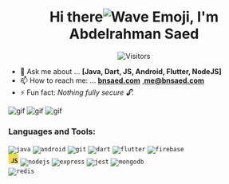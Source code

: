 <h1 align="center">Hi there<img src="https://user-images.githubusercontent.com/33700292/101157406-eec79080-35de-11eb-9543-5c57727a309b.gif" alt="Wave Emoji"  width="42px" height="42px" />, I'm <br><b>Abdelrahman Saed</b></h1>


<p align="center"> <img src="https://komarev.com/ghpvc/?username=AbdOoSaed&label=Visitors&style=flat-square" alt="Visitors"/></p>

<!-- - 🌱 I’m currently learning <code><img height="20" src="https://golang.org/lib/godoc/images/go-logo-blue.svg"></code> -->
- 💬 Ask me about ... **[Java, Dart, JS, Android, Flutter, NodeJS]**
- 📫 How to reach me: ... <a href="https://bnsaed.com" target="_blank">**bnsaed.com**</a> ,<a href="mailto:me@bnsaed.com">**me@bnsaed.com**</a>
- ⚡ Fun fact: *Nothing fully secure 🔓.*

<!-- # _Look for a remote job:_ <a href="https://www.linkedin.com/in/abdo-saed/" target="_blank">**Linkedin**</a>  -->


<div style="content: ""; clear: both;display: table;">
  <img src="https://github.githubassets.com/images/mona-loading-default.gif" alt="gif" width="122" />
  <img src="https://github.githubassets.com/images/mona-loading-default.gif" alt="gif" width="106" />  
  <img src="https://github.githubassets.com/images/mona-loading.gif" alt="gif" width="88" />
</div>

 

                                                                                              
### Languages and Tools:

<code><img src="https://www.vectorlogo.zone/logos/java/java-vertical.svg" alt="java" width="22" height="22"/></code>
<code><img src="https://www.vectorlogo.zone/logos/android/android-official.svg" alt="android" width="22" height="22"/></code>
<code><img src="https://www.vectorlogo.zone/logos/git-scm/git-scm-icon.svg" alt="git" width="22" height="22"/></code>
<code><img src="https://www.vectorlogo.zone/logos/dartlang/dartlang-icon.svg" alt="dart" width="22" height="22"/></code>
<code><img src="https://www.vectorlogo.zone/logos/flutterio/flutterio-icon.svg" alt="flutter" width="22" height="22"/></code>
<code><img src="https://www.vectorlogo.zone/logos/firebase/firebase-icon.svg" alt="firebase" width="22" height="22"/> </code>
<code><img height="20" src="https://raw.githubusercontent.com/github/explore/80688e429a7d4ef2fca1e82350fe8e3517d3494d/topics/javascript/javascript.png"></code>
<code><img src="https://www.vectorlogo.zone/logos/nodejs/nodejs-icon.svg" alt="nodejs" width="22" height="22"/></code>
<code><img src="https://www.vectorlogo.zone/logos/expressjs/expressjs-ar21.svg" alt="express" width="48"/></code>
<code><img src="https://www.vectorlogo.zone/logos/jestjsio/jestjsio-icon.svg" alt="jest" width="22" height="22"/></code>
<code><img src="https://www.vectorlogo.zone/logos/mongodb/mongodb-ar21.svg" alt="mongodb" width="58"/></code>
<code> <img src="https://www.vectorlogo.zone/logos/redis/redis-official.svg" alt="redis" width="58"/></code>
